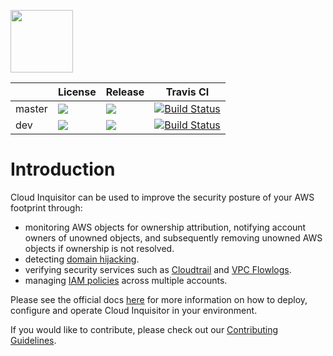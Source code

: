 <img src=https://cloudinquisitor.readthedocs.io/en/master/_images/cloud-inquisitor_logo.png height="100px"><br>

|        | License | Release | Travis CI |
|--------|---------|---------|-----------|
| master | [![](https://img.shields.io/github/license/RiotGames/cloud-inquisitor.svg)](https://www.apache.org/licenses/LICENSE-2.0) | [![](https://img.shields.io/github/release/RiotGames/cloud-inquisitor.svg)](https://github.com/RiotGames/cloud-inquisitor/releases/latest) | [![Build Status](https://travis-ci.org/RiotGames/cloud-inquisitor.svg?branch=master)](https://travis-ci.org/RiotGames/cloud-inquisitor) |
| dev    | [![](https://img.shields.io/github/license/RiotGames/cloud-inquisitor.svg)](https://www.apache.org/licenses/LICENSE-2.0) | ![](https://img.shields.io/github/release-pre/RiotGames/cloud-inquisitor.svg) | [![Build Status](https://travis-ci.org/RiotGames/cloud-inquisitor.svg?branch=dev)](https://travis-ci.org/RiotGames/cloud-inquisitor) |

# Introduction

Cloud Inquisitor can be used to improve the security posture of your AWS footprint through:

* monitoring AWS objects for ownership attribution, notifying account owners of unowned objects, and subsequently removing unowned AWS objects if ownership is not resolved.
* detecting [domain hijacking](https://labs.detectify.com/2014/10/21/hostile-subdomain-takeover-using-herokugithubdesk-more/).
* verifying security services such as [Cloudtrail](https://aws.amazon.com/cloudtrail/) and [VPC Flowlogs](https://docs.aws.amazon.com/AmazonVPC/latest/UserGuide/flow-logs.html).
* managing [IAM policies](https://docs.aws.amazon.com/IAM/latest/UserGuide/access_policies.html) across multiple accounts.

Please see the official docs [here](https://cloudinquisitor.readthedocs.io/en/latest/) for more information on how to deploy, configure and operate Cloud Inquisitor in your environment.

If you would like to contribute, please check out our [Contributing Guidelines](https://cloudinquisitor.readthedocs.io/en/latest/contributing.html).
